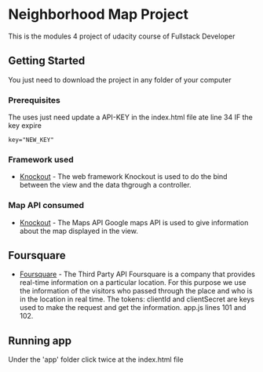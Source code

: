 # Neighborhood Map Project

This is the modules 4 project of udacity course of Fullstack Developer


## Getting Started

You just need to download the project in any folder of your computer

### Prerequisites

The uses just need update a API-KEY in the index.html file ate line 34 IF the key expire

```
key="NEW_KEY"
```

### Framework used

* [Knockout](http://knockoutjs.com/) - The web framework
Knockout is used to do the bind between the view and the data thgrough a controller.

### Map API consumed

* [Knockout](https://cloud.google.com/maps-platform/) - The Maps API
Google maps API is used to give information about the map displayed in the view.

## Foursquare 

* [Foursquare](https://developer.foursquare.com/) - The Third Party API
Foursquare is a company that provides real-time information on a particular location.
For this purpose we use the information of the visitors who passed through the place and who is in the location in real time.
The tokens: clientId and clientSecret are keys used to make the request and get the information.
app.js lines 101 and 102.

## Running app

Under the 'app' folder click twice at the index.html file
